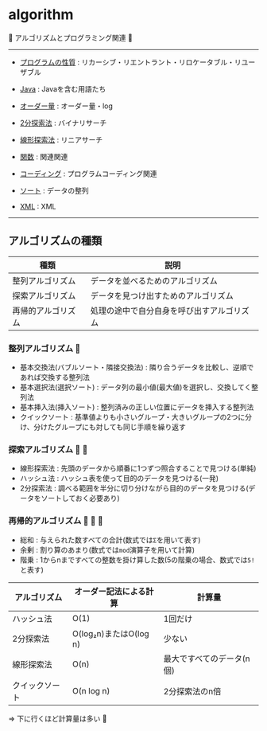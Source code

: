 # algorithm

:dog: アルゴリズムとプログラミング関連 :dog:

---

- [プログラムの性質](program.md) : リカーシブ・リエントラント・リロケータブル・リユーザブル
- [Java](Java.md) : Javaを含む用語たち
- [オーダー量](order.md) : オーダー量・log 
- [2分探索法](binary_search.md) : バイナリサーチ
- [線形探索法](linear_search.md) : リニアサーチ

- [関数](function.md) : 関連関連
- [コーディング](coding.md) : プログラムコーディング関連
- [ソート](sort.md) : データの整列
- [XML](xml.md) : XML

---

## アルゴリズムの種類

| 種類               | 説明                                       |
|--------------------|--------------------------------------------|
| 整列アルゴリズム   | データを並べるためのアルゴリズム           |
| 探索アルゴリズム   | データを見つけ出すためのアルゴリズム       |
| 再帰的アルゴリズム | 処理の途中で自分自身を呼び出すアルゴリズム |


### 整列アルゴリズム :dog:

- 基本交換法(バブルソート・隣接交換法) : 隣り合うデータを比較し、逆順であれば交換する整列法
- 基本選択法(選択ソート) : データ列の最小値(最大値)を選択し、交換してく整列法
- 基本挿入法(挿入ソート) : 整列済みの正しい位置にデータを挿入する整列法
- クイックソート : 基準値よりも小さいグループ・大きいグループの2つに分け、分けたグループにも対しても同じ手順を繰り返す

### 探索アルゴリズム :dog: :dog:

- 線形探索法 : 先頭のデータから順番に1つずつ照合することで見つける(単純)
- ハッシュ法 : ハッシュ表を使って目的のデータを見つける(一発)
- 2分探索法 : 調べる範囲を半分に切り分けながら目的のデータを見つける(データをソートしておく必要あり)

### 再帰的アルゴリズム :dog: :dog: :dog:

- 総和 : 与えられた数すべての合計(数式では`Σ`を用いて表す)
- 余剰 : 割り算のあまり(数式では`mod`演算子を用いて計算)
- 階乗 : 1からnまですべての整数を掛け算した数(5の階乗の場合、数式では`5!`と表す)

| アルゴリズム   | オーダー記法による計算 | 計算量                    |
|----------------|------------------------|---------------------------|
| ハッシュ法     | O(1)                   | 1回だけ                   |
| 2分探索法      | O(log₂n)またはO(log n) | 少ない                    |
| 線形探索法     | O(n)                   | 最大ですべてのデータ(n個) |
| クイックソート | O(n log n)             | 2分探索法のn倍            |

=> 下に行くほど計算量は多い :dog:


